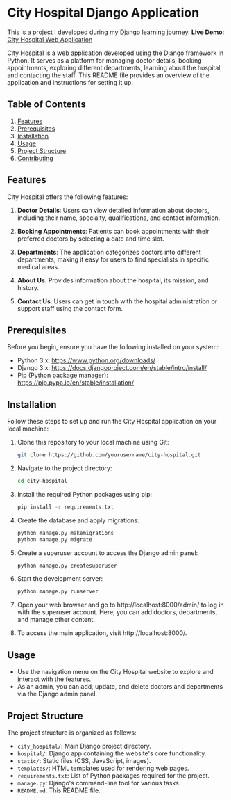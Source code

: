 # City Hospital Django Application
This is a project I developed during my Django learning journey.
**Live Demo**: [City Hospital Web Application](http://adhilrahman8589.pythonanywhere.com/)

City Hospital is a web application developed using the Django framework in Python. It serves as a platform for managing doctor details, booking appointments, exploring different departments, learning about the hospital, and contacting the staff. This README file provides an overview of the application and instructions for setting it up.

## Table of Contents
1. [Features](#features)
2. [Prerequisites](#prerequisites)
3. [Installation](#installation)
4. [Usage](#usage)
5. [Project Structure](#project-structure)
6. [Contributing](#contributing)

## Features <a name="features"></a>
City Hospital offers the following features:

1. **Doctor Details**: Users can view detailed information about doctors, including their name, specialty, qualifications, and contact information.

2. **Booking Appointments**: Patients can book appointments with their preferred doctors by selecting a date and time slot.

3. **Departments**: The application categorizes doctors into different departments, making it easy for users to find specialists in specific medical areas.

4. **About Us**: Provides information about the hospital, its mission, and history.

5. **Contact Us**: Users can get in touch with the hospital administration or support staff using the contact form.

## Prerequisites <a name="prerequisites"></a>
Before you begin, ensure you have the following installed on your system:

- Python 3.x: https://www.python.org/downloads/
- Django 3.x: https://docs.djangoproject.com/en/stable/intro/install/
- Pip (Python package manager): https://pip.pypa.io/en/stable/installation/

## Installation <a name="installation"></a>
Follow these steps to set up and run the City Hospital application on your local machine:

1. Clone this repository to your local machine using Git:
   ```bash
   git clone https://github.com/yourusername/city-hospital.git
   ```

2. Navigate to the project directory:
   ```bash
   cd city-hospital
   ```

3. Install the required Python packages using pip:
   ```bash
   pip install -r requirements.txt
   ```

4. Create the database and apply migrations:
   ```bash
   python manage.py makemigrations
   python manage.py migrate
   ```

5. Create a superuser account to access the Django admin panel:
   ```bash
   python manage.py createsuperuser
   ```

6. Start the development server:
   ```bash
   python manage.py runserver
   ```

7. Open your web browser and go to http://localhost:8000/admin/ to log in with the superuser account. Here, you can add doctors, departments, and manage other content.

8. To access the main application, visit http://localhost:8000/.

## Usage <a name="usage"></a>
- Use the navigation menu on the City Hospital website to explore and interact with the features.
- As an admin, you can add, update, and delete doctors and departments via the Django admin panel.

## Project Structure <a name="project-structure"></a>
The project structure is organized as follows:

- `city_hospital/`: Main Django project directory.
- `hospital/`: Django app containing the website's core functionality.
- `static/`: Static files (CSS, JavaScript, images).
- `templates/`: HTML templates used for rendering web pages.
- `requirements.txt`: List of Python packages required for the project.
- `manage.py`: Django's command-line tool for various tasks.
- `README.md`: This README file.

